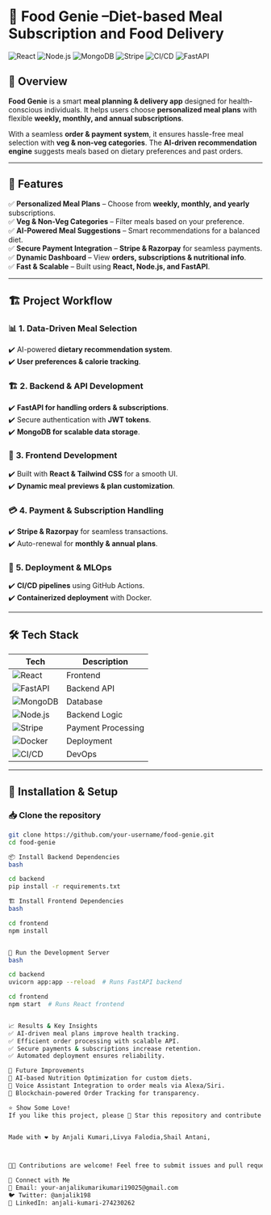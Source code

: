 # 🍔 Food Genie –Diet-based Meal Subscription and Food Delivery 

![React](https://img.shields.io/badge/React-Frontend-blue?style=for-the-badge&logo=react)
![Node.js](https://img.shields.io/badge/Node.js-Backend-green?style=for-the-badge&logo=node.js)
![MongoDB](https://img.shields.io/badge/MongoDB-Database-darkgreen?style=for-the-badge&logo=mongodb)
![Stripe](https://img.shields.io/badge/Stripe-Payment%20Gateway-purple?style=for-the-badge&logo=stripe)
![CI/CD](https://img.shields.io/badge/CI%2FCD-GitHub%20Actions-orange?style=for-the-badge&logo=githubactions)
![FastAPI](https://img.shields.io/badge/FastAPI-Backend-lightgreen?style=for-the-badge&logo=fastapi)

## 🚀 Overview  
**Food Genie** is a smart **meal planning & delivery app** designed for health-conscious individuals. It helps users choose **personalized meal plans** with flexible **weekly, monthly, and annual subscriptions**.  

With a seamless **order & payment system**, it ensures hassle-free meal selection with **veg & non-veg categories**. The **AI-driven recommendation engine** suggests meals based on dietary preferences and past orders.  

---

## 🌟 **Features**  

✅ **Personalized Meal Plans** – Choose from **weekly, monthly, and yearly** subscriptions.  
✅ **Veg & Non-Veg Categories** – Filter meals based on your preference.  
✅ **AI-Powered Meal Suggestions** – Smart recommendations for a balanced diet.  
✅ **Secure Payment Integration** – **Stripe & Razorpay** for seamless payments.  
✅ **Dynamic Dashboard** – View **orders, subscriptions & nutritional info**.  
✅ **Fast & Scalable** – Built using **React, Node.js, and FastAPI**.  

---

## 🏗 **Project Workflow**  

### 📊 **1. Data-Driven Meal Selection**  
✔️ AI-powered **dietary recommendation system**.  
✔️ **User preferences & calorie tracking**.  

### 🏗 **2. Backend & API Development**  
✔️ **FastAPI for handling orders & subscriptions**.  
✔️ Secure authentication with **JWT tokens**.  
✔️ **MongoDB for scalable data storage**.  

### 🎨 **3. Frontend Development**  
✔️ Built with **React & Tailwind CSS** for a smooth UI.  
✔️ **Dynamic meal previews & plan customization**.  

### 💳 **4. Payment & Subscription Handling**  
✔️ **Stripe & Razorpay** for seamless transactions.  
✔️ Auto-renewal for **monthly & annual plans**.  

### 🚀 **5. Deployment & MLOps**  
✔️ **CI/CD pipelines** using GitHub Actions.  
✔️ **Containerized deployment** with Docker.  

---

## 🛠 **Tech Stack**  

| Tech | Description |
|------|------------|
| ![React](https://img.shields.io/badge/React-Frontend-blue?style=for-the-badge&logo=react) | Frontend |
| ![FastAPI](https://img.shields.io/badge/FastAPI-Backend-lightgreen?style=for-the-badge&logo=fastapi) | Backend API |
| ![MongoDB](https://img.shields.io/badge/MongoDB-Database-darkgreen?style=for-the-badge&logo=mongodb) | Database |
| ![Node.js](https://img.shields.io/badge/Node.js-Backend-green?style=for-the-badge&logo=node.js) | Backend Logic |
| ![Stripe](https://img.shields.io/badge/Stripe-Payment%20Gateway-purple?style=for-the-badge&logo=stripe) | Payment Processing |
| ![Docker](https://img.shields.io/badge/Docker-Containerization-blue?style=for-the-badge&logo=docker) | Deployment |
| ![CI/CD](https://img.shields.io/badge/CI%2FCD-GitHub%20Actions-orange?style=for-the-badge&logo=githubactions) | DevOps |

---

## 🔧 **Installation & Setup**  

### 📥 Clone the repository  
```bash
git clone https://github.com/your-username/food-genie.git
cd food-genie

📦 Install Backend Dependencies
bash

cd backend
pip install -r requirements.txt

🏗 Install Frontend Dependencies
bash

cd frontend
npm install


🚀 Run the Development Server
bash

cd backend
uvicorn app:app --reload  # Runs FastAPI backend

cd frontend
npm start  # Runs React frontend


📈 Results & Key Insights
✅ AI-driven meal plans improve health tracking.
✅ Efficient order processing with scalable API.
✅ Secure payments & subscriptions increase retention.
✅ Automated deployment ensures reliability.

🔮 Future Improvements
📌 AI-based Nutrition Optimization for custom diets.
📌 Voice Assistant Integration to order meals via Alexa/Siri.
📌 Blockchain-powered Order Tracking for transparency.

⭐ Show Some Love!
If you like this project, please 🌟 Star this repository and contribute!


Made with ❤️ by Anjali Kumari,Livya Falodia,Shail Antani,



👨‍💻 Contributions are welcome! Feel free to submit issues and pull requests.

🔗 Connect with Me
📩 Email: your-anjalikumarikumari19025@gmail.com 
🐦 Twitter: @anjalik198
💼 LinkedIn: anjali-kumari-274230262

